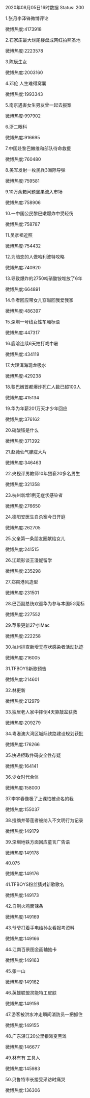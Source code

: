 2020年08月05日16时数据
Status: 200

1.张月李泽锋微博评论

微博热度:4173918

2.石家庄最大烂尾楼盘成网红拍照圣地

微博热度:2223578

3.陈辰生女

微博热度:2003160

4.邓伦 人生难得窝囊

微博热度:1993343

5.南京遇害女生男友曾一起去报案

微博热度:997902

6.浙二眼科

微博热度:916695

7.中国赴黎巴嫩维和部队待命救援

微博热度:760480

8.美军发射一枚民兵3洲际导弹

微博热度:759581

9.10万余箱问题坚果流入市场

微博热度:758906

10.一中国公民黎巴嫩爆炸中受轻伤

微博热度:758787

11.吴彦祖近照

微博热度:754432

12.为暗恋的人做哈利波特攻略

微博热度:740920

13.导致爆炸的2750吨硝酸铵堆放了6年

微博热度:664891

14.作者回应带女儿穿越回我爱我家

微博热度:486397

15.深圳一号线女性车厢标语

微博热度:447317

16.鹿晗连续6天拍打戏中暑

微博热度:434119

17.大理洱海现龙吸水

微博热度:429238

18.黎巴嫩首都爆炸死亡人数已超100人

微博热度:415134

19.华为年薪201万天才少年回应

微博热度:376162

20.硝酸铵是什么

微博热度:371392

21.赵薇仙气朦胧大片

微博热度:346463

22.央视评男教师10年猥亵20多名男生

微博热度:321358

23.杭州新增1例无症状感染者

微博热度:276650

24.德阳安医生自杀案今日开庭

微博热度:262705

25.父亲第一条朋友圈献给女儿

微博热度:241515

26.江疏影谈王漫妮留学

微博热度:235298

27.郑爽港风造型

微博热度:231501

28.巴西副总统欢迎华为参与本国5G竞标

微博热度:227552

29.苹果更新27寸iMac

微博热度:222258

30.杭州排查新增无症状感染者活动轨迹

微博热度:216005

31.TFBOYS新歌预告

微博热度:214601

32.林更新

微博热度:212979

33.独居老人家中摔倒4天靠敲盆获救

微博热度:209279

34.粤港澳大湾区城际铁路建设规划获批

微博热度:176266

35.快递柜取件码安全性存疑

微博热度:164141

36.少女时代合体

微博热度:158000

37.李宇春像极了上课怕被点名的我

微博热度:155037

38.擅摘并蒂莲者被纳入不文明行为记录

微博热度:149179

39.深圳地铁方面回应童言广告语

微博热度:149178

40.075

微博热度:149176

41.TFBOYS粉丝猜对新歌歌名

微博热度:149173

42.自制火鸡面辣条

微博热度:149169

43.爷爷打着手电给孙女看报考资料

微博热度:149166

44.江南百景图金画轴抽卡

微博热度:149163

45.张一山

微博热度:149162

46.英雄联盟灵能特工皮肤

微博热度:149156

47.游客被洪水冲走瞬间消防员一把抓住

微博热度:149155

48.广东湛江20公里银滩变黑滩

微博热度:146677

49.林有有 工具人

微博热度:145983

50.贝鲁特市长接受采访时痛哭

微博热度:136306

